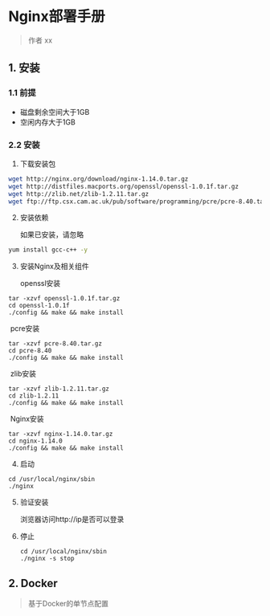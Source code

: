 # Nginx部署手册

> 作者 xx

## 1. 安装

### 1.1 前提

* 磁盘剩余空间大于1GB
* 空闲内存大于1GB

### 2.2 安装

1. 下载安装包

```bash
wget http://nginx.org/download/nginx-1.14.0.tar.gz
wget http://distfiles.macports.org/openssl/openssl-1.0.1f.tar.gz
wget http://zlib.net/zlib-1.2.11.tar.gz
wget ftp://ftp.csx.cam.ac.uk/pub/software/programming/pcre/pcre-8.40.tar.gz
```

2. 安装依赖

   如果已安装，请忽略

```bash
yum install gcc-c++ -y
```
3. 安装Nginx及相关组件

   openssl安装

```properties
tar -xzvf openssl-1.0.1f.tar.gz
cd openssl-1.0.1f
./config && make && make install
```

​       pcre安装

```properties
tar -xzvf pcre-8.40.tar.gz
cd pcre-8.40
./config && make && make install
```

​      zlib安装

```properties
tar -xzvf zlib-1.2.11.tar.gz
cd zlib-1.2.11
./config && make && make install
```

​      Nginx安装

```properties
tar -xzvf nginx-1.14.0.tar.gz
cd nginx-1.14.0
./config && make && make install
```

4. 启动

```properties
cd /usr/local/nginx/sbin
./nginx
```

5. 验证安装

   浏览器访问http://ip是否可以登录

6. 停止

   ```properties
   cd /usr/local/nginx/sbin
   ./nginx -s stop
   ```

## 2. Docker

> 基于Docker的单节点配置

```yaml

```


